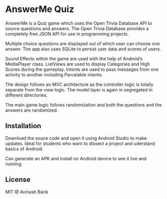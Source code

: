 # AnswerMe Quiz

AnswerMe is a Quiz game which uses the Open Trivia Database API to source questions and answers. 
The Open Trivia Database provides a completely free JSON API for use in programming projects. 

Multiple choice questions are displayed out of which user can choose one answer.
The app also uses SQLite to persist user data and scores of users. 

Sound Effects within the game are used with the help of Android’s MediaPlayer class. ListViews are used to display Categories and High Scores during the gameplay.
Intents are used to pass messages from one activity to another including Parcelable intents. 

The design follows an MVC architecture as the controller logic is totally separate from the view logic. 
The model layer is again in segregated in different directories.

The main game logic follows randomization and both the questions and the answers are randomized.

## Installation
Download the souce code and open it using Android Studio to make updates. Ideal for students who want to dissect a project and uderstand basics of Android.

Can generate an APK and install on Android device to see it live and running.

## License
MIT @ Avinash Barik
